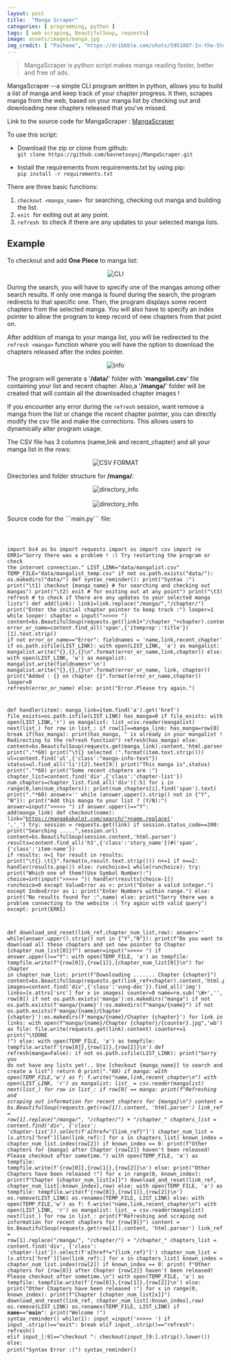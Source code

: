 ```yaml
---
layout: post
title:  "Manga Scraper"
categories: [ programming, python ]
tags: [ web scraping, BeautifulSoup, requests]
image: assets/images/manga.jpg
img_credit: [ "Paiheme", "https://dribbble.com/shots/5951087-In-the-Studio" ]
---
```

> MangaScraper is python script makes manga reading faster, better and free of ads.

MangaScraper --a simple CLI program written in python, allows you to build a list of manga and keep track of your chapter progress. It then, scrapes manga from the web, based on your manga list by checking out and downloading new chapters released that you've missed.

Link to the source code for MangaScraper : <a href="https://github.com/basnetsoyuj/MangaScraper">MangaScraper</a>

To use this script:
* Download the zip or clone from github:<br>
```git clone https://github.com/basnetsoyuj/MangaScraper.git```

* Install the requirements from requirements.txt by using pip:<br>
```pip install -r requirements.txt```

There are three basic functions:<br>
1) ```checkout <manga_name>``` &nbsp;for searching, checking out manga and building the list.<br>
2) ```exit``` &nbsp;for exiting out at any point.<br>
3) ```refresh``` &nbsp;to check if there are any updates to your selected manga lists.<br>

## Example
To checkout and add **One Piece** to manga list:

<center><img src="https://github.com/basnetsoyuj/MangaScraper/blob/master/images/MangaScraper.PNG?raw=true" alt="CLI"/></center>


During the search, you will have to specify one of the mangas among other search results.
If only one manga is found during the search, the program redirects to that specific one.
Then, the program displays some recent chapters from the selected manga. You will also have to specify an index pointer to allow the program to keep record of new chapters from that point on.

After addition of manga to your manga list, you will be redirected to the ```refresh <manga>``` function where you will have the option to download the chapters released after the index pointer.

<center><img src="https://github.com/basnetsoyuj/MangaScraper/blob/master/images/MangaScraper1.PNG?raw=true" alt="info"/></center>

The program will generate a '**/data/**' folder with '**mangalist.csv**' file containing your list and recent chapter.
Also,a '**/manga/**' folder will be created that will contain all the downloaded chapter images !

If you encounter any error during the ```refresh``` session, want remove a manga from the list or change the recent chapter pointer, you can directly modify the csv file and make the corrections. This allows users to dynamically alter program usage.

The CSV file has 3 columns (name,link and recent_chapter) and all your manga list in the rows:<br>
<center><img src="https://github.com/basnetsoyuj/MangaScraper/blob/master/images/MangaScraper2.PNG?raw=true" alt="CSV FORMAT"/></center>


Directories and folder structure for **/manga/**:

<center><img src="https://github.com/basnetsoyuj/MangaScraper/blob/master/images/MangaScraper3.PNG?raw=true" alt="directory_info"/></center>
<br/>
<center><img src="https://github.com/basnetsoyuj/MangaScraper/blob/master/images/MangaScraper4.PNG?raw=true" alt="directory_info"/></center>


<br>
Source code for the ```main.py``` file:
<pre>
	<code class="python">

import bs4 as bs
import requests
import os
import csv
import re
ERR1="Sorry there was a problem ! :( Try restarting the program or check the internet connection."
LIST_LINK="data/mangalist.csv"
TEMP_FILE="data/mangalist_temp.csv"
if not os.path.exists("data/"):
    os.makedirs("data/")
def syntax_reminder():
    print("Syntax :")
    print("\t1) checkout {manga_name} # for searching and checking out mangas")
    print("\t2) exit # for exiting out at any point")
    print("\t3) refresh # to check if there are any updates to your selected manga lists")
def add(link):
    link1=link.replace("/manga/","/chapter/")
    print("Enter the initial chapter pointer to keep track :")
    looper=1
    while looper:
        chapter = input(">>>>> ")
        content=bs.BeautifulSoup(requests.get(link1+"/chapter_"+chapter).content,'html.parser')
        error_or_name=content.find_all('span',{'itemprop':'title'})[1].text.strip()
        if not error_or_name=="Error":
            fieldnames = 'name,link,recent_chapter'
            if os.path.isfile(LIST_LINK):
                with open(LIST_LINK, 'a') as mangalist:
                    mangalist.write("{},{},{}\n".format(error_or_name,link,chapter))
            else:
                with open(LIST_LINK, 'w') as mangalist:
                    mangalist.write(fieldnames+'\n')
                    mangalist.write("{},{},{}\n".format(error_or_name, link, chapter))
            print("Added : {} on chapter {}".format(error_or_name,chapter))
            looper=0
            refresh(error_or_name)
        else:
            print("Error.Please try again.")

def handler(item):
    manga_link=item.find('a').get('href')
    file_exists=os.path.isfile(LIST_LINK)
    has_manga=0
    if file_exists:
        with open(LIST_LINK,'r') as mangalist:
            list_=csv.reader(mangalist)
            next(list_)
            for row in list_:
                if row[1]==manga_link:
                    has_manga=row[0]
                    break
    if(has_manga):
        print(has_manga, " is already in your mangalist ! Redirecting to the refresh function")
        refresh(has_manga)
    else:
        content=bs.BeautifulSoup(requests.get(manga_link).content,'html.parser')
        print("."*60)
        print("\t{} selected :".format(item.text.strip()))
        ul=content.find('ul',{'class':"manga-info-text"})
        status=ul.find_all('li')[2].text[9:]
        print("This manga is",status)
        print("."*60)
        print("Some recent chapters are :")
        chapter_list=content.find('div',{'class':'chapter-list'})
        num_chapters=chapter_list.find_all('div')[:5]
        for i in range(0,len(num_chapters)):
            print(num_chapters[i].find('span').text)
        print("."*60)
        answer=''
        while (answer.upper().strip() not in {"Y", "N"}):
            print("Add this manga to your list ? (Y/N):")
            answer=input(">>>>> ")
        if answer.upper()=="Y":
            add(manga_link)
def checkout(name):
    link="https://mangakakalot.com/search/"+name.replace(' ','_')
    try:
        session = requests.get(link)
        if session.status_code==200:
            print("Searching .....",session.url)
            content=bs.BeautifulSoup(session.content,'html.parser')
            results=content.find_all('h3',{'class':'story_name'})#('span',{'class':'item-name'})
            if results:
                n=1
                for result in results:
                    print("\t{}.\t{}".format(n,result.text.strip()))
                    n+=1
                if n==2:
                    handler(results.pop())
                else:
                    runchoice=1
                    while(runchoice):
                        try:
                            print("Which one of them?(Use Symbol Number):")
                            choice=int(input(">>>>> "))
                            handler(results[choice-1])
                            runchoice=0
                        except ValueError as v:
                            print("Enter a valid integer.")
                        except IndexError as i:
                            print("Enter Numbers within range.")
            else:
                print("No results found for :",name)
        else:
            print("Sorry there was a problem connecting to the website :( Try again with valid query")
    except:
        print(ERR1)

def download_and_reset(link_ref,chapter_num_list,row):
    answer=''
    while(answer.upper().strip() not in {"Y","N"}):
        print(f"Do you want to download all these chapters and set new pointer to Chapter {chapter_num_list[0]}?")
        answer=input(">>>>> ")
    if answer.upper()=="Y":
        with open(TEMP_FILE, 'a') as tempfile:
            tempfile.write(f"{row[0]},{row[1]},{chapter_num_list[0]}\n")
        for chapter in chapter_num_list:
            print(f"Downloading ....... Chapter {chapter}")
            content=bs.BeautifulSoup(requests.get(link_ref+chapter).content,'html.parser')
            images=content.find('div',{'class':'vung-doc'}).find_all('img')
            links=[x.attrs['src'] for x in images]
            counter=0
            name=re.sub('\W+','', row[0])
            if not os.path.exists('manga'):os.makedirs("manga")
            if not os.path.exists(f'manga/{name}'):os.makedirs(f"manga/{name}")
            if not os.path.exists(f'manga/{name}/Chapter {chapter}'):os.makedirs(f'manga/{name}/Chapter {chapter}')
            for link in links:
                with open(f"manga/{name}/Chapter {chapter}/{counter}.jpg",'wb') as file:
                    file.write(requests.get(link).content)
                counter+=1
        print("\tDONE !")
    else:
        with open(TEMP_FILE, 'a') as tempfile:
            tempfile.write(f'{row[0]},{row[1]},{row[2]}\n')
def refresh(manga=False):
    if not os.path.isfile(LIST_LINK):
        print("Sorry you do not have any lists yet!.. Use [checkout {manga_name}] to search and create a list")
        return 0
    print("."*60)
    if manga:
        with open(TEMP_FILE,'w') as f:
            f.write("name,link,recent_chapter\n")
        with open(LIST_LINK, 'r') as mangalist:
            list_ = csv.reader(mangalist)
            next(list_)
            for row in list_:
                if row[0] == manga:
                    print(f"Refreshing and scraping out information for recent chapters for {manga}\n")
                    content = bs.BeautifulSoup(requests.get(row[1]).content, 'html.parser')
                    link_ref = row[1].replace("/manga/", "/chapter/") + "/chapter_"
                    chapters_list = content.find('div', {'class': 'chapter-list'}).select(f'a[href*="{link_ref}"]')
                    chapter_num_list = [x.attrs['href'][len(link_ref):] for x in chapters_list]
                    known_index = chapter_num_list.index(row[2])
                    if known_index == 0:
                        print(f"Other chapters for {manga} after Chapter {row[2]} haven't been released! Please checkout after sometime.")
                        with open(TEMP_FILE, 'a') as tempfile:
                            tempfile.write(f'{row[0]},{row[1]},{row[2]}\n')
                    else:
                        print("Other Chapters have been released !")
                        for x in range(0, known_index):
                            print(f"Chapter {chapter_num_list[x]}")
                        download_and_reset(link_ref, chapter_num_list[:known_index],row)
                else:
                    with open(TEMP_FILE, 'a') as tempfile:
                        tempfile.write(f'{row[0]},{row[1]},{row[2]}\n')
        os.remove(LIST_LINK)
        os.renames(TEMP_FILE, LIST_LINK)
    else:
        with open(TEMP_FILE,'w') as f:
            f.write("name,link,recent_chapter\n")
        with open(LIST_LINK, 'r') as mangalist:
            list_ = csv.reader(mangalist)
            next(list_)
            for row in list_:
                print(f"Refreshing and scraping out information for recent chapters for {row[0]}")
                content = bs.BeautifulSoup(requests.get(row[1]).content, 'html.parser')
                link_ref = row[1].replace("/manga/", "/chapter/") + "/chapter_"
                chapters_list = content.find('div', {'class': 'chapter-list'}).select(f'a[href*="{link_ref}"]')
                chapter_num_list = [x.attrs['href'][len(link_ref):] for x in chapters_list]
                known_index = chapter_num_list.index(row[2])
                if known_index == 0:
                    print(
                        f"Other chapters for {row[0]} after Chapter {row[2]} haven't been released! Please checkout after sometime.\n")
                    with open(TEMP_FILE, 'a') as tempfile:
                        tempfile.write(f'{row[0]},{row[1]},{row[2]}\n')
                else:
                    print("Other Chapters have been released !")
                    for x in range(0, known_index):
                        print(f"Chapter {chapter_num_list[x]}")
                    download_and_reset(link_ref, chapter_num_list[:known_index],row)
        os.remove(LIST_LINK)
        os.renames(TEMP_FILE, LIST_LINK)
if __name__=="__main__":
    print("Welcome !")
    syntax_reminder()
    while(1):
        input_=input('>>>>> ')
        if input_.strip()=="exit":
            break
        elif input_.strip()=="refresh":
            refresh()
        elif input_[:9]=="checkout ":
            checkout(input_[9:].strip().lower())
        else:
            print("Syntax Error :(")
            syntax_reminder()
</code>
</pre>
<script>
	if(window.location.href.includes('?darkmode')){
		document.write('<link rel="stylesheet" href="{{site.baseurl}}/assets/css/railscasts.css">');}
	else{
		document.write('<link rel="stylesheet" href="{{site.baseurl}}/assets/css/github.css">');
	}
</script>
<script src="{{site.baseurl}}/assets/js/highlight.pack.js"></script>
<script>hljs.initHighlightingOnLoad();</script>